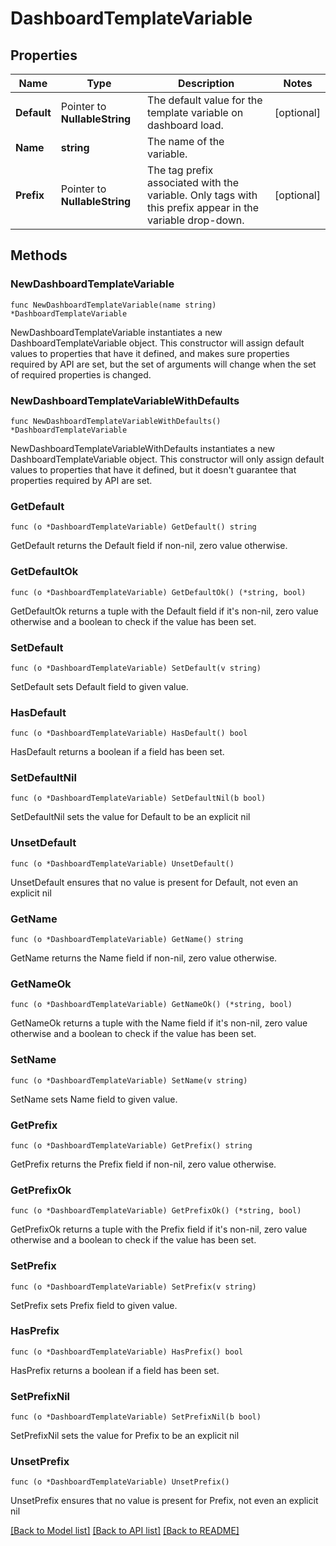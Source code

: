 # DashboardTemplateVariable

## Properties

Name | Type | Description | Notes
---- | ---- | ----------- | ------
**Default** | Pointer to **NullableString** | The default value for the template variable on dashboard load. | [optional] 
**Name** | **string** | The name of the variable. | 
**Prefix** | Pointer to **NullableString** | The tag prefix associated with the variable. Only tags with this prefix appear in the variable drop-down. | [optional] 

## Methods

### NewDashboardTemplateVariable

`func NewDashboardTemplateVariable(name string) *DashboardTemplateVariable`

NewDashboardTemplateVariable instantiates a new DashboardTemplateVariable object.
This constructor will assign default values to properties that have it defined,
and makes sure properties required by API are set, but the set of arguments
will change when the set of required properties is changed.

### NewDashboardTemplateVariableWithDefaults

`func NewDashboardTemplateVariableWithDefaults() *DashboardTemplateVariable`

NewDashboardTemplateVariableWithDefaults instantiates a new DashboardTemplateVariable object.
This constructor will only assign default values to properties that have it defined,
but it doesn't guarantee that properties required by API are set.

### GetDefault

`func (o *DashboardTemplateVariable) GetDefault() string`

GetDefault returns the Default field if non-nil, zero value otherwise.

### GetDefaultOk

`func (o *DashboardTemplateVariable) GetDefaultOk() (*string, bool)`

GetDefaultOk returns a tuple with the Default field if it's non-nil, zero value otherwise
and a boolean to check if the value has been set.

### SetDefault

`func (o *DashboardTemplateVariable) SetDefault(v string)`

SetDefault sets Default field to given value.

### HasDefault

`func (o *DashboardTemplateVariable) HasDefault() bool`

HasDefault returns a boolean if a field has been set.

### SetDefaultNil

`func (o *DashboardTemplateVariable) SetDefaultNil(b bool)`

 SetDefaultNil sets the value for Default to be an explicit nil

### UnsetDefault
`func (o *DashboardTemplateVariable) UnsetDefault()`

UnsetDefault ensures that no value is present for Default, not even an explicit nil
### GetName

`func (o *DashboardTemplateVariable) GetName() string`

GetName returns the Name field if non-nil, zero value otherwise.

### GetNameOk

`func (o *DashboardTemplateVariable) GetNameOk() (*string, bool)`

GetNameOk returns a tuple with the Name field if it's non-nil, zero value otherwise
and a boolean to check if the value has been set.

### SetName

`func (o *DashboardTemplateVariable) SetName(v string)`

SetName sets Name field to given value.


### GetPrefix

`func (o *DashboardTemplateVariable) GetPrefix() string`

GetPrefix returns the Prefix field if non-nil, zero value otherwise.

### GetPrefixOk

`func (o *DashboardTemplateVariable) GetPrefixOk() (*string, bool)`

GetPrefixOk returns a tuple with the Prefix field if it's non-nil, zero value otherwise
and a boolean to check if the value has been set.

### SetPrefix

`func (o *DashboardTemplateVariable) SetPrefix(v string)`

SetPrefix sets Prefix field to given value.

### HasPrefix

`func (o *DashboardTemplateVariable) HasPrefix() bool`

HasPrefix returns a boolean if a field has been set.

### SetPrefixNil

`func (o *DashboardTemplateVariable) SetPrefixNil(b bool)`

 SetPrefixNil sets the value for Prefix to be an explicit nil

### UnsetPrefix
`func (o *DashboardTemplateVariable) UnsetPrefix()`

UnsetPrefix ensures that no value is present for Prefix, not even an explicit nil

[[Back to Model list]](../README.md#documentation-for-models) [[Back to API list]](../README.md#documentation-for-api-endpoints) [[Back to README]](../README.md)


